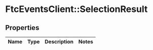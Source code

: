 # FtcEventsClient::SelectionResult

## Properties
Name | Type | Description | Notes
------------ | ------------- | ------------- | -------------

